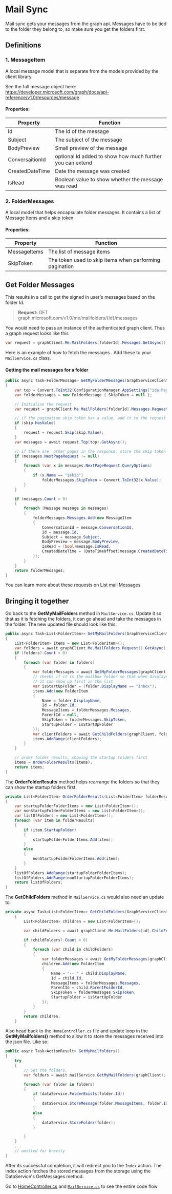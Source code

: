 # Mail Sync
Mail sync gets your messages from the graph api. Messages have to be tied to the folder they belong to, so make sure you get the folders first.

## Definitions

### 1. MessageItem
A local message model that is separate from the models provided by the 
client library. 

See the full message object here: https://developer.microsoft.com/graph/docs/api-reference/v1.0/resources/message

#### Properties:

|        Property         |                        Function                        |
| -------------------- | ------------------------------------------------------- |
| Id        | The Id of the message                      | 
| Subject        | The subject of the message                        | 
| BodyPreview        | Small preview of the message                        | 
| ConversaitionId        | optional Id added to show how much further you can extend                       | 
| CreatedDateTime        | Date the message was created                       | 
| IsRead        | Boolean value to show whether the message was read                       | 

### 2. FolderMessages
A local model that helps encapsulate folder messages. It contains a list of Message Items and a skip token  

#### Properties:

|        Property         |                        Function                        |
| -------------------- | ------------------------------------------------------- |
| MessageItems        | The list of message items                     | 
| SkipToken        | The token used to skip items when performing pagination                        | 


## Get Folder Messages
This results in a call to get the signed in user's messages based on the folder Id. 


> **Request:** GET graph.microsoft.com/v1.0/me/mailfolders/{id}/messages

You would need to pass an instance of the authenticated graph client. 
Thus a graph request looks like this

```csharp 
var request = graphClient.Me.MailFolders[folderId].Messages.GetAsync();
```

Here is an example of how to fetch the messages . 
Add these to your `MailService.cs` class.

#### Getting the mail messages for a folder
```csharp 
public async Task<FolderMessage> GetMyFolderMessages(GraphServiceClient graphClient, string folderId, int? skip)
{
    var top = Convert.ToInt32(ConfigurationManager.AppSettings["ida:PageSize"]);
    var folderMessages = new FolderMessage { SkipToken = null };

    // Initialise the request
    var request = graphClient.Me.MailFolders[folderId].Messages.Request();

    // if the pagination skip token has a value, add it to the request
    if (skip.HasValue)
    {
        request = request.Skip(skip.Value);
    }
    var messages = await request.Top(top).GetAsync();

    // if there are  other pages in the response, store the skip token
    if (messages.NextPageRequest != null)
    {
        foreach (var x in messages.NextPageRequest.QueryOptions)
        {
            if (x.Name == "$skip")
                folderMessages.SkipToken = Convert.ToInt32(x.Value);
        }
    }

    if (messages.Count > 0)
    {
        foreach (Message message in messages)
        {
            folderMessages.Messages.Add(new MessageItem
            {
                ConversationId = message.ConversationId,
                Id = message.Id,
                Subject = message.Subject,
                BodyPreview = message.BodyPreview,
                IsRead = (bool)message.IsRead,
                CreatedDateTime = (DateTimeOffset)message.CreatedDateTime
            });
        }
    }
    return folderMessages;
}
```

You can learn more about these requests on [List mail Messages](https://developer.microsoft.com/en-us/graph/docs/api-reference/v1.0/api/user_list_messages)


## Bringing it together
Go back to the **GetMyMailFolders** method in  `MailService.cs`. Update it so that as it is fetching the folders, it can go ahead and take the messages in the folder.
The new updated file should look like this: 

```csharp 
public async Task<List<FolderItem>> GetMyMailFolders(GraphServiceClient graphClient)
{
    List<FolderItem> items = new List<FolderItem>();
    var folders = await graphClient.Me.MailFolders.Request().GetAsync();
    if (folders?.Count > 0)
    {
        foreach (var folder in folders)
        {
            var folderMessages = await GetMyFolderMessages(graphClient, folder.Id, null);
            // checks if it is the mailbox folder so that when displayed,
            // it can show up first in the list
            var isStartUpFolder = (folder.DisplayName == "Inbox");
            items.Add(new FolderItem
            {
                Name = folder.DisplayName,
                Id = folder.Id,
                MessageItems = folderMessages.Messages,
                ParentId = null,
                SkipToken = folderMessages.SkipToken,
                StartupFolder = isStartUpFolder
            });
            var clientFolders = await GetChildFolders(graphClient, folder.Id, isStartUpFolder);
            items.AddRange(clientFolders);
        }
    }

    // order folder results, showing the startup folders first
    items = OrderFolderResults(items);
    return items;
}
```
The **OrderFolderResults** method helps rearrange the folders so that they can show the startup folders first. 
```csharp
private List<FolderItem> OrderFolderResults(List<FolderItem> folderResults)
{
    var startupFolderFolderItems = new List<FolderItem>();
    var nonStartupFolderFolderItems = new List<FolderItem>();
    var listOfFolders = new List<FolderItem>();
    foreach (var item in folderResults)
    {
        if (item.StartupFolder)
        {
            startupFolderFolderItems.Add(item);
        }
        else
        {
            nonStartupFolderFolderItems.Add(item);
        }
    }
    listOfFolders.AddRange(startupFolderFolderItems);
    listOfFolders.AddRange(nonStartupFolderFolderItems);
    return listOfFolders;
}
```

The **GetChildFolders** method in `MailService.cs` would also need an update to:

```csharp 
private async Task<List<FolderItem>> GetChildFolders(GraphServiceClient graphClient, string id, bool isStartUpFolder)
    {
        List<FolderItem> children = new List<FolderItem>();

        var childFolders = await graphClient.Me.MailFolders[id].ChildFolders.Request().GetAsync();

        if (childFolders?.Count > 0)
        {
            foreach (var child in childFolders)
            {
                var folderMessages = await GetMyFolderMessages(graphClient, child.Id, null);
                children.Add(new FolderItem
                {
                    Name = "-- " + child.DisplayName,
                    Id = child.Id,
                    MessageItems = folderMessages.Messages,
                    ParentId = child.ParentFolderId,
                    SkipToken = folderMessages.SkipToken,
                    StartupFolder = isStartUpFolder
                });
            }
        }
        return children;
    }
```



Also head back to the `HomeController.cs` file and update loop in the **GetMyMailfolders()** method to allow it to store the messages received into the json file.
Like so: 

```csharp 
public async Task<ActionResult> GetMyMailfolders()
{
    try
    {
        // Get the folders.
        var folders = await mailService.GetMyMailFolders(graphClient);

        foreach (var folder in folders)
        {
            if (dataService.FolderExists(folder.Id))
            {
                dataService.StoreMessage(folder.MessageItems, folder.Id, folder.SkipToken);
            }
            else
            {
                dataService.StoreFolder(folder);
            }

        }
    }
    ...
    // omitted for brevity
}
```



After its successful completion, it will redirect you to the `Index` action. 
The index action fetches the stored messages from the storage using the DataService's GetMessages method.

Go to [HomeController.cs](MailboxSync/Controllers/HomeController.cs) and [`MailService.cs`](MailboxSync/Services/MailService.cs) to see the entire code flow


